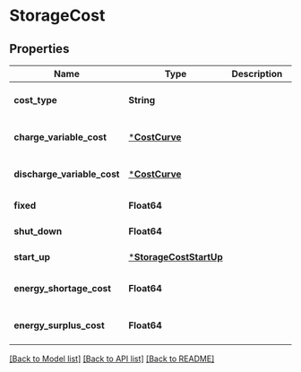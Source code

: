 # StorageCost


## Properties
Name | Type | Description | Notes
------------ | ------------- | ------------- | -------------
**cost_type** | **String** |  | [optional] [default to "STORAGE"]
**charge_variable_cost** | [***CostCurve**](CostCurve.md) |  | [optional] [default to nothing]
**discharge_variable_cost** | [***CostCurve**](CostCurve.md) |  | [optional] [default to nothing]
**fixed** | **Float64** |  | [default to 0.0]
**shut_down** | **Float64** |  | [default to 0.0]
**start_up** | [***StorageCostStartUp**](StorageCostStartUp.md) |  | [default to nothing]
**energy_shortage_cost** | **Float64** |  | [optional] [default to 0.0]
**energy_surplus_cost** | **Float64** |  | [optional] [default to 0.0]


[[Back to Model list]](../README.md#models) [[Back to API list]](../README.md#api-endpoints) [[Back to README]](../README.md)


